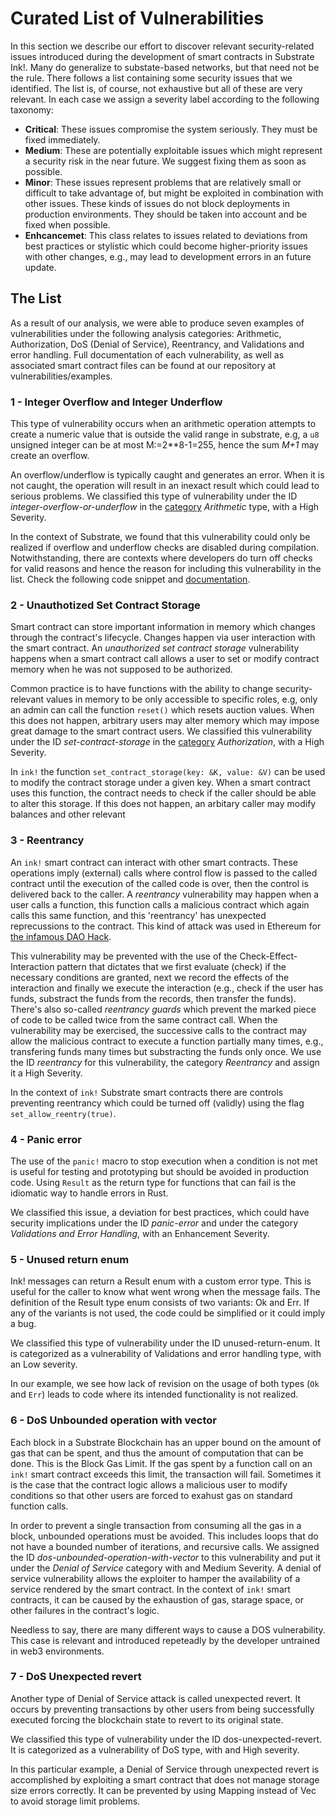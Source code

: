 # Curated List of Vulnerabilities

In this section we describe our effort to discover relevant security-related 
issues introduced during the development of smart contracts in Substrate Ink!. 
Many do generalize to substate-based networks, but that need not be the rule. 
There follows a list containing some security issues that we identified. 
The list is, of course, not exhaustive but all of these are very relevant. 
In each case we assign a severity label according to the following taxonomy:

* __Critical__: These issues compromise the system seriously. They must be 
fixed immediately.
* __Medium__: These are potentially exploitable issues which might represent 
a security risk in the near future. We suggest fixing them as soon as possible.
* __Minor__: These issues represent problems that are relatively small or 
difficult to take advantage of, but might be exploited in combination with 
other issues. These kinds of issues do not block deployments in production 
environments. They should be taken into account and be fixed when possible.
* __Enhcancemet__: This class relates to issues related to deviations from 
best practices or stylistic which could become higher-priority issues with 
other changes, e.g., may lead to development errors in an future update.

## The List
As a result of our analysis, we were able to produce seven examples of 
vulnerabilities under the following analysis categories: Arithmetic, 
Authorization, DoS (Denial of Service), Reentrancy, and Validations and 
error handling. Full documentation of each vulnerability, as well as 
associated smart contract files can be found at our repository at 
vulnerabilities/examples.

### 1 - Integer Overflow and Integer Underflow
This type of vulnerability occurs when an arithmetic operation attempts to 
create a numeric value that is outside the valid range in substrate, e.g, 
a `u8` unsigned integer can be at most M:=2**8-1=255, hence the sum *M+1* 
may create an overflow. 

An overflow/underflow is typically caught and generates an error. When it 
is not caught, the operation will result in an inexact result which could 
lead to serious problems. We classified this type of vulnerability under 
the ID _integer-overflow-or-underflow_ in the 
[category](#analysis-categories) _Arithmetic_ type, with a High Severity.

In the context of Substrate, we found that this vulnerability could only be 
realized if overflow and underflow checks are disabled during compilation. 
Notwithstanding, there are contexts where developers do turn off checks for 
valid reasons and hence the reason for including this vulnerability in the 
list. Check the following code snippet and 
[documentation](https://github.com/CoinFabrik/web3-grant/tree/main/vulnerabilities/examples/integer-overflow-or-underflow).

### 2 - Unauthotized Set Contract Storage
Smart contract can store important information in memory which changes 
through the contract's lifecycle. Changes happen via user interaction with 
the smart contract. An _unauthorized set contract storage_ vulnerability 
happens when a smart contract call allows a user to set or modify contract 
memory when he was not supposed to be authorized.

Common practice is to have functions with the ability to change 
security-relevant values in memory to be only accessible to specific roles, 
e.g, only an admin can call the function `reset()` which resets auction values.
When this does not happen, arbitrary users may alter memory which may impose 
great damage to the smart contract users. We classified this vulnerability 
under the ID _set-contract-storage_ in the [category](#analysis-categories) 
_Authorization_, with a High Severity.

In `ink!` the function `set_contract_storage(key: &K, value: &V)` can be used 
to modify the contract storage under a given key. When a smart contract uses 
this function, the contract needs to check if the caller should be able to 
alter this storage. If this does not happen, an arbitary caller may modify 
balances and other relevant

### 3 - Reentrancy
An `ink!` smart contract can interact with other smart contracts. These 
operations imply (external) calls where control flow is passed to the called 
contract until the execution of the called code is over, then the control is 
delivered back to the caller. A _reentrancy_ vulnerability may happen when a 
user calls a function, this function calls a malicious contract which again 
calls this same function, and this 'reentrancy' has unexpected reprecussions 
to the contract. 
This kind of attack was used in Ethereum for
[the infamous DAO Hack](https://www.economist.com/finance-and-economics/2016/05/19/the-dao-of-accrue).

This vulnerability may be prevented with the use of the Check-Effect-Interaction
pattern that dictates that we first evaluate (check) if the necessary conditions
are granted, next we record the effects of the interaction and finally we 
execute the interaction (e.g., check if the user has funds, substract the funds 
from the records, then transfer the funds). There's also so-called 
_reentrancy guards_ which prevent the marked piece of code to be called twice 
from the same contract call. When the vulnerability may be exercised, the 
successive calls to the contract may allow the malicious contract to execute a
function partially many times, e.g., transfering funds many times but 
substracting the funds only once. 
We use the ID _reentrancy_ for this vulnerability, the category
_Reentrancy_ and assign it a High Severity.

In the context of `ink!` Substrate smart contracts there are controls 
preventing reentrancy which could be turned off (validly) using the flag
`set_allow_reentry(true)`.

### 4 - Panic error
The use of the `panic!` macro to stop execution when a condition is not met is 
useful for testing and prototyping but should be avoided in production code. 
Using `Result` as the return type for functions that can fail is the idiomatic
way to handle errors in Rust.

We classified this issue, a deviation for best practices, which could have 
security implications under the ID _panic-error_ and under the category 
_Validations and Error Handling_,  with an Enhancement Severity.

### 5 - Unused return enum
Ink! messages can return a Result enum with a custom error type. This is useful
for the caller to know what went wrong when the message fails. The definition 
of the Result type enum consists of two variants: Ok and Err. If any of the 
variants is not used, the code could be simplified or it could imply a bug.

We classified this type of vulnerability under the ID unused-return-enum. It 
is categorized as a vulnerability of Validations and error handling type, 
with an Low severity.

In our example, we see how lack of revision on the usage of both types (`Ok`
and `Err`) leads to code where its intended functionality is not realized.

### 6 - DoS Unbounded operation with vector
Each block in a Substrate Blockchain has an upper bound on the amount of gas
that can be spent, and thus the amount of computation that can be done. This 
is the Block Gas Limit. If the gas spent by a function call on an `ink!` smart
contract exceeds this limit, the transaction will fail. Sometimes it is the
case that the contract logic allows a malicious user to modify conditions
so that other users are forced to exahust gas on standard function calls.

In order to prevent a single transaction from consuming all the gas in a block, 
unbounded operations must be avoided. This includes loops that do not have a 
bounded number of iterations, and recursive calls. We assigned the ID 
_dos-unbounded-operation-with-vector_ to this vulnerability and put it under
the _Denial of Service_ category with and Medium Severity.
A denial of service vulnerability allows the exploiter to hamper the 
availability of a service rendered by the smart contract. In the context 
of `ink!` smart contracts, it can be caused by the exhaustion of gas,
starage space, or other failures in the contract's logic.

Needless to say, there are many different ways to cause a DOS vulnerability.
This case is relevant and introduced repeteadly by the developer untrained in
web3 environments. 

### 7 - DoS Unexpected revert
Another type of Denial of Service attack is called unexpected revert. It occurs
by preventing transactions by other users from being successfully executed 
forcing the blockchain state to revert to its original state.

We classified this type of vulnerability under the ID dos-unexpected-revert.
It is categorized as a vulnerability of DoS type, with and High severity.

In this particular example, a Denial of Service through unexpected revert is 
accomplished by exploiting a smart contract that does not manage storage size 
errors correctly. It can be prevented by using Mapping instead of Vec to avoid
storage limit problems.


<!-- 
## Discussion
### Methodology and Analysis
Today, smart contracts in Substrate Ink! have a short history when compared to
longer-lived peers like Ethereum. Therefore, the job of listing and 
prioritizing Substrate issues cannot be made by a straight-forward sampling of
the issues found in some Ink! smart contracts.

Moreover, variations in pallet configuration across different parachains adds 
another layer of analysis on the runtime. We analyzed the different pallet 
configurations on existing projects, but determined that vulnerabilities native
to the runtime were beyond the scope of the tools and techniques studied for
this PoC. Therefore, our search for vulnerabilities was focused on Substrate 
Ink! smart contracts.

We based our work on three sources in order to produce a list of vulnerable 
examples. First, we searched for audit reports on Substrate in order to list 
common vulnerabilities, analysis tools and analysis techniques. Second, we 
used our previous auditing experience and categorization of issues present 
in other blockchains in order to consider possible vulnerabilities that 
could be easily mapped to Substrate. Finally, we performed a manual review 
of a few deployed Substrate Ink! smart contracts, looking for issues 
particular to Substrate as well as issues common to other networks.

## Analysis of Audited Projects
When analyzing public audit reports on Substrate projects, we focused on 
identifying found vulnerabilities; we also classified theand tools used for
security automatic analysis.

Out of a list of 10 initial public audit reports on projects developed with
Substrate, we found no audits dedicated specifically to Ink! smart contracts.
All reports were focused on pallet configuration, runtime logic or parachain 
interactions.

Nevertheless, we did find some recurring types of vulnerabilities and tool
usage across the analyzed audits. We list our findings below:

| Types of Vulnerabilities      |
| -----------------------------|
| Overflow/Underflow           |
| Dependency versions          |
| Lack of validations and error handling |
| Cross chain replay            |


| Analysis Tools |
| -------------- |
| Dylint         |
| Cargo audit    |
| Tarpaulin      |
| Eslint         |
| Semgrep        |
| Rustsec        |
| Cargo-geiger   |
| Cargo-audit    |
| Rust-clippy    |



## Analysis Categories

During our smart contract audits at Coinfabrik, our auditors perform a manual 
review of the analyzed code, including security analyses that can be grouped 
into the following [categories](https://blog.coinfabrik.com/analysis-categories/):

| Category                  | Description                                                                                                      |
| -------------------------| -----------------------------------------------------------------------------------------------------------------|
| Arithmetic                | Proper use of arithmetic and number representation.                                                              |
| Assembly Usage            | Detailed analysis of implementations using assembly.                                                             |
| Authorization             | Vulnerabilities related to insufficient access control or incorrect authorization implementation.                |
| Best practices            | Conventions and best practices for improved code quality and vulnerability prevention.                           |
| Block attributes          | Appropriate usage of block attributes. In particular, when used as a source of randomness.                       |
| Centralization            | Analysis of centralization and single points of failure.                                                         |
| DoS                       | Denial of service attacks.                                                                                        |
| Gas Usage                 | Performance issues, enhancements and vulnerabilities related to use of gas.                                      |
| MEV                       | Patterns that could lead to the exploitation of Maximal Extractable Value.                                        |
| Privacy                   | Patterns revealing sensible user or state data.                                                                   |
| Reentrancy                | Consistency of contract state under recursive calls.                                                              |
| Unexpected transfers      | Contract behavior under unexpected or forced transfers of tokens.                                               |
| Upgradability             | Proxy patterns and upgradable smart contracts.                                                                   |
| Validations and error handling | Handling of errors, exceptions and parameters.                                                               |


We used the Analysis Categories above, and common examples of vulnerabilities detected within each category in other blockchains, as a guideline for finding and developing vulnerable examples of Substrate Ink! smart contracts.


## Analysis of Deployed Projects

Taking into consideration that a complete audit of a smart contract project takes significant time, usually in the order of weeks, we looked for a few Substrate Ink! smart contract projects deployed on Polkadot or Kusama to analyze for vulnerabilities. Our objective was to perform a quick evaluation of the projects during the course of a week, looking for possible vulnerabilities, enhancements or best practices that could be taken either directly or as inspiration for examples to include later in our list of vulnerabilities.

From this list of deployed projects, we analyzed the Panorama Swap smart contract repository and, less thoroughly, swanky-dapp’s implementation of UniswapV2.

This review consisted of:
- An initial definition of the analysis scope,
- A first walkthrough of the selected contracts looking for potential vulnerabilities and taking as a reference the analysis categories used in our smart contract audits, 
- A final revision, where these potential vulnerabilities were discarded or confirmed.

### Panorama Swap

Panorama swap is a decentralized exchange, currently running on Aleph Zero testnet. Project links and a description of involved contracts can be found at its Github repository.

Our analysis was focused on commit 797e41ece7e58778175ff7d01c5133b7b3769a46. The scope covered the following contract files:
- airdrop_contract/lib.rs
- pair_creator/lib.rs
- staking_contract/lib.rs
- trading_pair_azero/lib.rs
- trading_pair_psp22/lib.rs
- vesting_contract/lib.rs

During a first review of the contracts, we highlighted some potential issues associated with integer overflow, denial of service, reentrancy attacks, lack of input validation and error handling, timestamp manipulation and accurateness of vesting calculations. However, upon a closer look, most of these issues were marked as unfeasible and discarded.

We were able to confirm two issues related to input validation and error handling, which were informed to the Panorama team. These issues were taken into consideration for our list of vulnerabilities, we list our observations in the table below:

### Swanky Dapp's Uniswap V2

This implementation of Uniswap V2 is deployed on the Shibuya testnet. Specific deployments of the involved contracts are listed in its Github repository.

Our analysis of this project was based on commit 6bed95a925b532d912e25dd2b1b92f3bdb0e14f8. The scope of analysis covered the following contract files:
- uniswap-v2/contracts/factory/lib.rs
- uniswap-v2/contracts/pair/lib.rs
- uniswap-v2/contracts/psp22/lib.rs
- uniswap-v2/contracts/router/lib.rs
- uniswap-v2/contracts/wnative/lib.rs

Even though we identified some initial clues related to integer overflow and reentrancy attack, we could not confirm any vulnerabilities on this repo.

### Discarded Vulnerabilities

During the duration of this milestone we were not able to officially discard a particular type of vulnerability present in other blockchains but not feasible for Substrate Ink!. Even in examples like #3 - reentrancy, were the vulnerability is contingent on the use of the set_allow_reentry(true) flag, or #1 - integer-overflow-or-underflow, where the issue was only possible if overflows were allowed at compilation, we found ways for the vulnerabilities to effectively take place in Substrate.

All the vulnerabilities that we pushed as candidates to vulnerabilities/candidates were feasible and manually tested before further development.

-->
